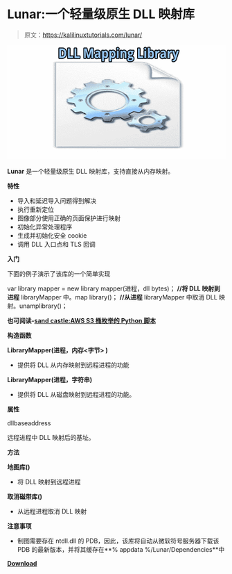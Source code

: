 # Lunar:一个轻量级原生 DLL 映射库

> 原文：<https://kalilinuxtutorials.com/lunar/>

[![Lunar : A Lightweight Native DLL Mapping Library](img//c7daf6392eb4e3f1166c37e2d71fbd31.png "Lunar : A Lightweight Native DLL Mapping Library")](https://1.bp.blogspot.com/-wmeCCj7YGXc/XpNTvOZ9evI/AAAAAAAAF5Y/BlADF3tI_SoG0QgirMShum4zoap56XZ4wCLcBGAsYHQ/s1600/DLL%25281%2529.png)

**Lunar** 是一个轻量级原生 DLL 映射库，支持直接从内存映射。

**特性**

*   导入和延迟导入问题得到解决
*   执行重新定位
*   图像部分使用正确的页面保护进行映射
*   初始化异常处理程序
*   生成并初始化安全 cookie
*   调用 DLL 入口点和 TLS 回调

**入门**

下面的例子演示了该库的一个简单实现

var library mapper = new library mapper(进程，dll bytes)；
**//将 DLL 映射到进程**
libraryMapper 中。map library()；
**//从进程**
libraryMapper 中取消 DLL 映射。unamplibrary()；

**也可阅读-[sand castle:AWS S3 桶枚举的 Python 脚本](https://kalilinuxtutorials.com/sandcastle/)**

**构造函数**

**LibraryMapper(进程，内存<字节> )**

*   提供将 DLL 从内存映射到远程进程的功能

**LibraryMapper(进程，字符串)**

*   提供将 DLL 从磁盘映射到远程进程的功能。

**属性**

dllbaseaddress

远程进程中 DLL 映射后的基址。

**方法**

**地图库()**

*   将 DLL 映射到远程进程

**取消磁带库()**

*   从远程进程取消 DLL 映射

**注意事项**

*   制图需要存在 ntdll.dll 的 PDB，因此，该库将自动从微软符号服务器下载该 PDB 的最新版本，并将其缓存在**% appdata %/Lunar/Dependencies**中

[**Download**](https://github.com/Dewera/Lunar)